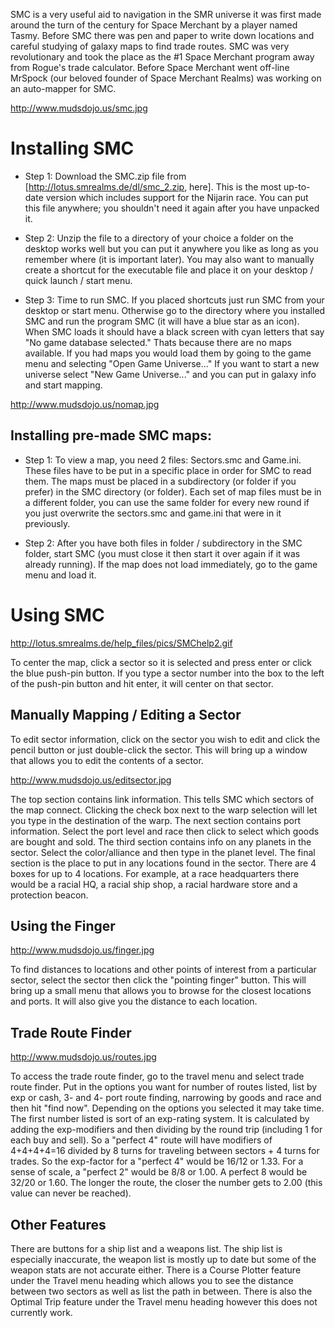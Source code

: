 <!-- TITLE: Space Merchant Companion -->
<!-- SUBTITLE: A third-party tool -->

SMC is a very useful aid to navigation in the SMR universe it was first made around the turn of the century for Space Merchant by a player named Tasmy. Before  SMC there was pen and paper to write down locations and careful studying of galaxy maps to find trade routes. SMC was very revolutionary and took the place as the #1 Space Merchant program away from Rogue's trade calculator. Before Space Merchant went off-line MrSpock (our beloved founder of Space Merchant Realms) was working on an auto-mapper for SMC. 


http://www.mudsdojo.us/smc.jpg


# Installing SMC

* Step 1: Download the SMC.zip file from [http://lotus.smrealms.de/dl/smc_2.zip, here]. This is the most up-to-date version which includes support for the Nijarin race. You can put this file anywhere; you shouldn't need it again after you have unpacked it.

* Step 2: Unzip the file to a directory of your choice a folder on the desktop works well but you can put it anywhere you like as long as you remember where (it is important later). You may also want to manually create a shortcut for the executable file and place it on your desktop / quick launch / start menu. 

* Step 3: Time to run SMC. If you placed shortcuts just run SMC from your desktop or start menu. Otherwise go to the directory where you installed SMC and run the program SMC (it will have a blue star as an icon). When SMC loads it should have a black screen with cyan letters that say "No game database selected." Thats because there are no maps available. If you had maps you would load them by going to the game menu and selecting "Open Game Universe..." If you want to start a new universe select "New Game Universe..." and you can put in galaxy info and start mapping.<br>

http://www.mudsdojo.us/nomap.jpg

## Installing pre-made SMC maps:

* Step 1: To view a map, you need 2 files: Sectors.smc and Game.ini. These files have to be put in a specific place in order for SMC to read them. The maps must be placed in a subdirectory (or folder if you prefer) in the SMC directory (or folder). Each set of map files must be in a different folder, you can use the same folder for every new round if you just overwrite the sectors.smc and game.ini that were in it previously. 

* Step 2: After you have both files in folder / subdirectory in the SMC folder, start SMC (you must close it then start it over again if it was already running). If the map does not load immediately, go to the game menu and load it.

# Using SMC
http://lotus.smrealms.de/help_files/pics/SMChelp2.gif

To center the map, click a sector so it is selected and press enter or click the blue push-pin button. If you type a sector number into the box to the left of the push-pin button and hit enter, it will center on that sector.

## Manually Mapping / Editing a Sector
To edit sector information, click on the sector you wish to edit and click the pencil button or just double-click the sector. This will bring up a window that allows you to edit the contents of a sector. 

http://www.mudsdojo.us/editsector.jpg

The top section contains link information. This tells SMC which sectors of the map connect. Clicking the check box next to the warp selection will let you type in the destination of the warp.
The next section contains port information. Select the port level and race then click to select which goods are bought and sold.
The third section contains info on any planets in the sector. Select the color/alliance and then type in the planet level.
The final section is the place to put in any locations found in the sector. There are 4 boxes for up to 4 locations. For example, at a race headquarters there would be a racial HQ, a racial ship shop, a racial hardware store and a protection beacon.

## Using the Finger

http://www.mudsdojo.us/finger.jpg

To find distances to locations and other points of interest from a particular sector, select the sector then click the "pointing finger" button. This will bring up a small menu that allows you to browse for the closest locations and ports. It will also give you the distance to each location.

## Trade Route Finder

http://www.mudsdojo.us/routes.jpg

To access the trade route finder, go to the travel menu and select trade route finder. Put in the options you want for number of routes listed, list by exp or cash, 3- and 4- port route finding, narrowing by goods and race and then hit "find now". Depending on the options you selected it may take time. The first number listed is sort of an exp-rating system. It is calculated by adding the exp-modifiers and then dividing by the round trip (including 1 for each buy and sell).
So a "perfect 4" route will have modifiers of 4+4+4+4=16 divided by 8 turns for traveling between sectors + 4 turns for trades. So the exp-factor for a "perfect 4" would be 16/12 or 1.33. For a sense of scale, a "perfect 2" would be 8/8 or 1.00. A perfect 8 would be 32/20 or 1.60. The longer the route, the closer the number gets to 2.00 (this value can never be reached).

## Other Features

There are buttons for a ship list and a weapons list. The ship list is especially inaccurate, the weapon list is mostly up to date but some of the weapon stats are not accurate either. There is a Course Plotter feature under the Travel menu heading which allows you to see the distance between two sectors as well as list the path in between. There is also the Optimal Trip feature under the Travel menu heading however this does not currently work.